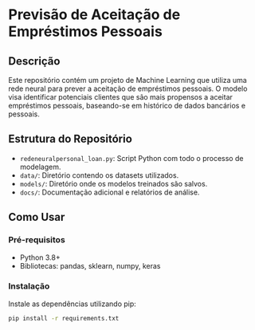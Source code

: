 # Previsão de Aceitação de Empréstimos Pessoais

## Descrição
Este repositório contém um projeto de Machine Learning que utiliza uma rede neural para prever a aceitação de empréstimos pessoais. O modelo visa identificar potenciais clientes que são mais propensos a aceitar empréstimos pessoais, baseando-se em histórico de dados bancários e pessoais.

## Estrutura do Repositório

- `redeneuralpersonal_loan.py`: Script Python com todo o processo de modelagem.
- `data/`: Diretório contendo os datasets utilizados.
- `models/`: Diretório onde os modelos treinados são salvos.
- `docs/`: Documentação adicional e relatórios de análise.

## Como Usar

### Pré-requisitos
- Python 3.8+
- Bibliotecas: pandas, sklearn, numpy, keras

### Instalação
Instale as dependências utilizando pip:
```bash
pip install -r requirements.txt
